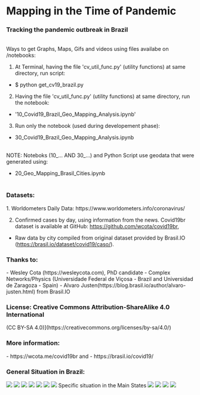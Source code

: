 <h1>Mapping in the Time of Pandemic</h1>
<h3> Tracking the pandemic outbreak in Brazil</h3>
<br>
Ways to get Graphs, Maps, Gifs and videos using files availabe on /notebooks:

1. At Terminal, having the file 'cv_util_func.py' (utility functions) at same directory, run script:

- $ python get_cv19_brazil.py

2. Having the file 'cv_util_func.py' (utility functions) at same directory, run the notebook:

- '10_Covid19_Brazil_Geo_Mapping_Analysis.ipynb'

3. Run only the notebook (used during developement phase):

- 30_Covid19_Brazil_Geo_Mapping_Analysis.ipynb

<br>
NOTE: Noteboks (10_... AND 30_...) and Python Script use geodata that were generated using:

- 20_Geo_Mapping_Brasil_Cities.ipynb
<br><br>


<h3>Datasets:</h3>
1. Worldometers Daily Data: https://www.worldometers.info/coronavirus/

2. Confirmed cases by day, using information from the news. Covid19br dataset is available at GitHub: https://github.com/wcota/covid19br, 

- Raw data by city compiled from original dataset provided by Brasil.IO (https://brasil.io/dataset/covid19/caso/).

<h3>Thanks to: </h3>
- Wesley Cota (https://wesleycota.com), PhD candidate - Complex Networks/Physics (Universidade Federal de Viçosa - Brazil and Universidad de Zaragoza - Spain) 
- Alvaro Justen(https://blog.brasil.io/author/alvaro-justen.html) from Brasil.IO

<h3>License: Creative Commons Attribution-ShareAlike 4.0 International</h3>
(CC BY-SA 4.0)](https://creativecommons.org/licenses/by-sa/4.0/)

<h3>More information: </h3>
- https://wcota.me/covid19br and 
- https://brasil.io/covid19/

<h3>General Situation in Brazil:</h3>

<img src="https://github.com/Mjrovai/Python4DS/blob/master/20_Mapping_Covid19_Brazil/graphs/cv19_TOTAL_linear_CV_Evolution_Graph_updated.png"/>
<img src="https://github.com/Mjrovai/Python4DS/blob/master/20_Mapping_Covid19_Brazil/graphs/cv19_TOTAL_log_CV_Evolution_Graph_updated.png"/>
<img src="https://github.com/Mjrovai/Python4DS/blob/master/20_Mapping_Covid19_Brazil/images/!cv19_BR_CV_totalCases_last_updated.png"/>
<img src="https://github.com/Mjrovai/Python4DS/blob/master/20_Mapping_Covid19_Brazil/images/!cv19_BR_CV_CFR%5B%25%5D_last_updated.png"/>
<img src="https://github.com/Mjrovai/Python4DS/blob/master/20_Mapping_Covid19_Brazil/images/!cv19_BR_CV_TotalCases_per_1M_pop_last_updated.png"/>
<img src="https://github.com/Mjrovai/Python4DS/blob/master/20_Mapping_Covid19_Brazil/images/!cv19_BR_CV_Deaths_per_1M_pop_last_updated.png"/>
<img src="https://github.com/Mjrovai/Python4DS/blob/master/20_Mapping_Covid19_Brazil/images/!cv19_BR_last_updated.png"/>
Specific situation in the Main States
<img src="https://github.com/Mjrovai/Python4DS/blob/master/20_Mapping_Covid19_Brazil/images/!cv19_SP_last_updated.png"/>
<img src="https://github.com/Mjrovai/Python4DS/blob/master/20_Mapping_Covid19_Brazil/images/!cv19_RJ_last_updated.png"/>
<img src="https://github.com/Mjrovai/Python4DS/blob/master/20_Mapping_Covid19_Brazil/images/!cv19_MG_last_updated.png"/>
<img src="https://github.com/Mjrovai/Python4DS/blob/master/20_Mapping_Covid19_Brazil/images/!cv19_CE_last_updated.png"/>
